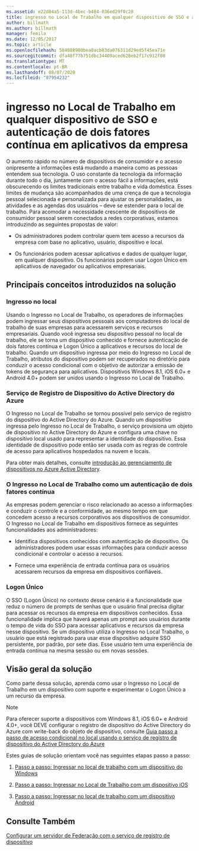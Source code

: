 ```yaml
---
ms.assetid: e22d84a5-113d-4bec-b484-036ed29f0c28
title: ingresso no Local de Trabalho em qualquer dispositivo de SSO e autenticação de dois fatores contínua em aplicativos da empresa
author: billmath
ms.author: billmath
manager: femila
ms.date: 12/05/2017
ms.topic: article
ms.openlocfilehash: 584088900bea8acb83da076311d29ed5f45ea71e
ms.sourcegitcommit: dfa48f77b751dbc34409aced628eb2f17c912f08
ms.translationtype: MT
ms.contentlocale: pt-BR
ms.lasthandoff: 08/07/2020
ms.locfileid: "87954232"
---
```

# <a name="join-to-workplace-from-any-device-for-sso-and-seamless-second-factor-authentication-across-company-applications"></a>ingresso no Local de Trabalho em qualquer dispositivo de SSO e autenticação de dois fatores contínua em aplicativos da empresa



O aumento rápido no número de dispositivos de consumidor e o acesso onipresente a informações está mudando a maneira como as pessoas entendem sua tecnologia. O uso constante da tecnologia da informação durante todo o dia, juntamente com o acesso fácil a informações, está obscurecendo os limites tradicionais entre trabalho e vida doméstica. Esses limites de mudança são acompanhados de uma crença de que a tecnologia pessoal selecionada e personalizada para ajustar os personalidades, as atividades e as agendas dos usuários – deve se estender para o local de trabalho. Para acomodar a necessidade crescente de dispositivos de consumidor pessoal serem conectados a redes corporativas, estamos introduzindo as seguintes propostas de valor:

-   Os administradores podem controlar quem tem acesso a recursos da empresa com base no aplicativo, usuário, dispositivo e local.

-   Os funcionários podem acessar aplicativos e dados de qualquer lugar, em qualquer dispositivo. Os funcionários podem usar Logon Único em aplicativos de navegador ou aplicativos empresariais.

## <a name="key-concepts-introduced-in-the-solution"></a>Principais conceitos introduzidos na solução

### <a name="workplace-join"></a>Ingresso no local
Usando o Ingresso no Local de Trabalho, os operadores de informações podem ingressar seus dispositivos pessoais aos computadores do local de trabalho de suas empresas para acessarem serviços e recursos empresariais. Quando você ingressa seu dispositivo pessoal no local de trabalho, ele se torna um dispositivo conhecido e fornece autenticação de dois fatores contínua e Logon Único a aplicativos e recursos do local de trabalho. Quando um dispositivo ingressa por meio do Ingresso no Local de Trabalho, atributos do dispositivo podem ser recuperados no diretório para conduzir o acesso condicional com o objetivo de autorizar a emissão de tokens de segurança para aplicativos. Dispositivos Windows 8.1, iOS 6.0+ e Android 4.0+ podem ser unidos usando o Ingresso no Local de Trabalho.

### <a name="azure-active-directory-device-registration-service"></a><a name="BKMK_DRS"></a>Serviço de Registro de Dispositivo do Active Directory do Azure
O Ingresso no Local de Trabalho se tornou possível pelo serviço de registro do dispositivo do Active Directory do Azure. Quando um dispositivo ingressa pelo Ingresso no Local de Trabalho, o serviço provisiona um objeto de dispositivo no Active Directory do Azure e configura uma chave no dispositivo local usado para representar a identidade do dispositivo. Essa identidade de dispositivo pode então ser usada com as regras de controle de acesso para aplicativos hospedados na nuvem e locais.

Para obter mais detalhes, consulte [introdução ao gerenciamento de dispositivos no Azure Active Directory](/azure/active-directory/device-management-introduction).

### <a name="workplace-join-as-a-seamless-second-factor-authentication"></a>O Ingresso no Local de Trabalho como um autenticação de dois fatores contínua
As empresas podem gerenciar o risco relacionado ao acesso a informações e conduzir o controle e a conformidade, ao mesmo tempo em que concedem acesso a recursos corporativos aos dispositivos de consumidor. O Ingresso no Local de Trabalho em dispositivos fornece as seguintes funcionalidades aos administradores:

-   Identifica dispositivos conhecidos com autenticação de dispositivo. Os administradores podem usar essas informações para conduzir acesso condicional e controlar o acesso a recursos.

-   Fornece uma experiência de entrada contínua para os usuários acessarem recursos da empresa em dispositivos confiáveis.

### <a name="single-sign-on"></a>Logon Único
O SSO (Logon Único) no contexto desse cenário é a funcionalidade que reduz o número de prompts de senhas que o usuário final precisa digitar para acessar os recursos da empresa em dispositivos conhecidos. Essa funcionalidade implica que haverá apenas um prompt aos usuários durante o tempo de vida do SSO para acessar aplicativos e recursos da empresa nesse dispositivo. Se um dispositivo utiliza o Ingresso no Local Trabalho, o usuário que está registrado para usar esse dispositivo adquire SSO persistente, por padrão, por sete dias. Esse usuário tem uma experiência de entrada contínua na mesma sessão ou em novas sessões.

## <a name="solution-overview"></a>Visão geral da solução
Como parte dessa solução, aprenda como usar o Ingresso no Local de Trabalho em um dispositivo com suporte e experimentar o Logon Único a um recurso da empresa.

> [!NOTE]
> Para oferecer suporte a dispositivos com Windows 8.1, iOS 6.0+ e Android 4.0+, você DEVE configurar o registro de dispositivo do Active Directory do Azure com write-back do objeto de dispositivo, consulte [Guia passo a passo de acesso condicional no local usando o serviço de registro de dispositivo do Active Directory do Azure](/previous-versions/azure/dn788908(v=azure.100))

Estes guias de solução orientam você nas seguintes etapas passo a passo:

1.  [Passo a passo: Ingressar no local de trabalho com um dispositivo do Windows](../../ad-fs/operations/Walkthrough--Workplace-Join-with-a-Windows-Device.md)

2.  [Passo a passo: Ingressar no Local de Trabalho com um dispositivo iOS](../../ad-fs/operations/Walkthrough--Workplace-Join-with-an-iOS-Device.md)

3.  [Passo a passo: Ingressar no local de trabalho com um dispositivo Android](../../ad-fs/operations/walkthrough--workplace-join-to-an-android-device.md)

## <a name="see-also"></a>Consulte Também
[Configurar um servidor de Federação com o serviço de registro de dispositivo](../deployment/configure-a-federation-server-with-device-registration-service.md)
